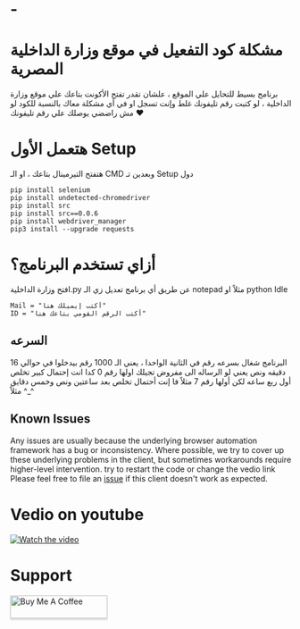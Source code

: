 # -

# مشكلة كود التفعيل في موقع وزارة الداخلية المصرية
برنامج بسيط للتحايل علي الموقع ، علشان تقدر تفتح الأكونت بتاعك علي موقع وزارة الداخلية ، لو كتبت رقم تليفونك غلط وإنت تسجل او في أي مشكلة معاك بالنسبة للكود لو مش راضضي يوصلك علي رقم تليفونك ♥

# هتعمل الأول Setup
هتفتح التيرمينال بتاعك ، او الـ CMD وبعدين تـ Setup دول

    pip install selenium
    pip install undetected-chromedriver
    pip install src
    pip install src==0.0.6 
    pip install webdriver_manager
    pip3 install --upgrade requests

# أزاي تستخدم البرنامج؟
افتح وزارة الداخلية.py عن طريق أي برنامج تعديل زي الـ notepad مثلاً او python Idle

    Mail = "أكتب إيميلك هنا"
    ID = "أكتب الرقم القومي بتاعك هنا"

## السرعه 
البرنامج شغال بسرعه رقم في الثانية الواحدا ، يعني الـ 1000 رقم بيدخلوا في حوالي 16 دقيقه ونص يعني لو الرساله الى مفروض تجيلك اولها رقم 0 كدا انت إحتمال كبير تخلص أول ربع ساعه لكن أولها رقم 7 مثلاً فا إنت أحتمال تخلص بعد ساعتين ونص وخمس دقايق مثلاً ^_^ 


## Known Issues

Any issues are usually because the underlying browser automation framework has a
bug or inconsistency. Where possible, we try to cover up these underlying
problems in the client, but sometimes workarounds require higher-level
intervention.
try to restart the code or change the vedio link
Please feel free to file an [issue][issue] if this client doesn't work as
expected.

[issue]: https://github.com/LeaDer-E/Egyptian-Ministry-of-Interior-activation-code/issues/new

# Vedio on youtube
[![Watch the video](https://user-images.githubusercontent.com/99460904/179158938-e161db4b-c111-446a-ab21-0da683a6e8d2.png)](https://www.youtube.com/watch?v=JTdeR4dDJuM&t=11s)


# Support
<a href="https://www.buymeacoffee.com/LeaDer.E" target="_blank" rel="noopener noreferrer"><img src="https://www.buymeacoffee.com/assets/img/custom_images/orange_img.png" alt="Buy Me A Coffee" style="height: 41px !important;width: 174px !important;box-shadow: 0px 3px 2px 0px rgba(190, 190, 190, 0.5) !important;-webkit-box-shadow: 0px 3px 2px 0px rgba(190, 190, 190, 0.5) !important;" ></a>
